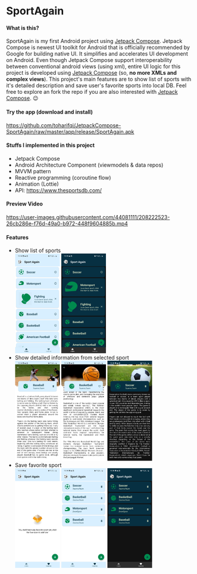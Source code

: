 # SportAgain


#### What is this?
SportAgain is my first Android project using [Jetpack Compose](https://developer.android.com/jetpack/compose). Jetpack Compose is newest UI toolkit for Android that is officially recommended by Google for building native UI. 
It simplifies and accelerates UI development on Android. Even though Jetpack Compose support interoperability between conventional android views (using xml), 
entire UI logic for this project is developed using [Jetpack Compose](https://developer.android.com/jetpack/compose) (so, <b>no more XMLs and complex views</b>). 
This project's main features are to show list of sports with it's detailed description and save user's favorite sports into local DB. 
Feel free to explore an fork the repo if you are also interested with [Jetpack Compose](https://developer.android.com/jetpack/compose). 😉

#### Try the app (download and install)
https://github.com/toharifqi/JetpackCompose-SportAgain/raw/master/app/release/SportAgain.apk

#### Stuffs I implemented in this project
- Jetpack Compose
- Android Architecture Component (viewmodels & data repos)
- MVVM pattern
- Reactive programming (coroutine flow)
- Animation (Lottie)
- API: https://www.thesportsdb.com/

#### Preview Video
https://user-images.githubusercontent.com/44081111/208222523-26cb286e-f76d-49a0-b972-448f9604885b.mp4

#### Features
- Show list of sports<br>
<img src="/screenshots/list.jpg" width="25%">    <img src="/screenshots/list_dark.jpg" width="25%"><br>
- Show detailed information from selected sport<br>
<img src="/screenshots/desc1.jpg" width="25%">    <img src="/screenshots/desc2.jpg" width="25%">    <img src="/screenshots/desc_dark.jpg" width="25%"><br>
- Save favorite sport<br>
<img src="/screenshots/favorite_empty.jpg" width="25%">    <img src="/screenshots/favorite.jpg" width="25%">    <img src="/screenshots/favorite_dark.jpg" width="25%"><br>
